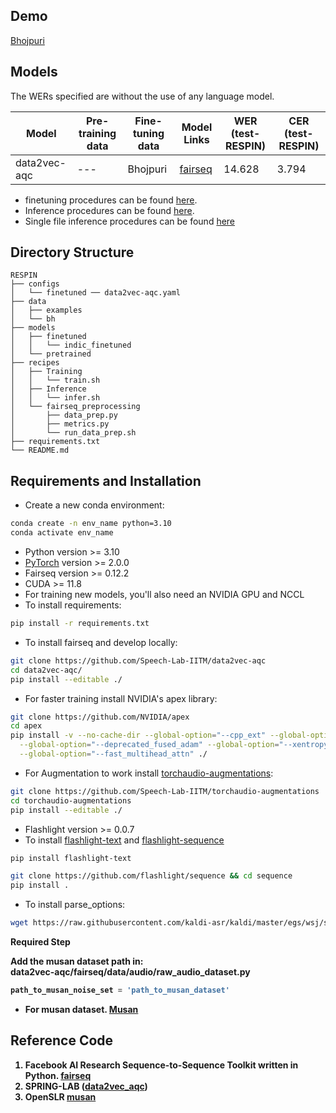 ## Demo
[Bhojpuri](https://bhashini.gov.in/ulca/search-model/67eb8f9a7d193a1beb4b86c5)


## Models

The WERs specified are without the use of any language model.

Model | Pre-training data | Fine-tuning data | Model Links | WER (test-RESPIN) | CER (test-RESPIN)
|---|---|---|---|---|---
data2vec-aqc | --- | Bhojpuri | [fairseq](https://huggingface.co/SpireLab/RESPIN/resolve/main/finetuned/data2vec-aqc/bh_checkpoint_best.pt) | 14.628 | 3.794


* finetuning procedures can be found [here](https://github.com/labspire/RESPIN/tree/main/recipes/Training).
* Inference procedures can be found [here](https://github.com/labspire/RESPIN/tree/main/recipes/Inference).
* Single file inference procedures can be found [here](https://github.com/labspire/RESPIN/tree/main/recipes/Single_File_Infer)

## Directory Structure
```
RESPIN
├── configs
│   └── finetuned ── data2vec-aqc.yaml
├── data
│   ├── examples
│   └── bh
├── models
│   ├── finetuned
│   │   └── indic_finetuned
│   └── pretrained
├── recipes
│   ├── Training
│   │   └── train.sh
│   ├── Inference
│   │   └── infer.sh
│   └── fairseq_preprocessing
│       ├── data_prep.py
│       ├── metrics.py
│       └── run_data_prep.sh
├── requirements.txt
└── README.md
```

## Requirements and Installation
* Create a new conda environment:
```bash
conda create -n env_name python=3.10
conda activate env_name
```
* Python version >= 3.10
* [PyTorch](https://pytorch.org/) version >= 2.0.0
* Fairseq version >= 0.12.2
* CUDA >= 11.8
* For training new models, you'll also need an NVIDIA GPU and NCCL
* To install requirements:

```bash
pip install -r requirements.txt
```
* To install fairseq and develop locally:

``` bash
git clone https://github.com/Speech-Lab-IITM/data2vec-aqc
cd data2vec-aqc/
pip install --editable ./
```
* For faster training install NVIDIA's apex library:
```bash
git clone https://github.com/NVIDIA/apex
cd apex
pip install -v --no-cache-dir --global-option="--cpp_ext" --global-option="--cuda_ext" \
  --global-option="--deprecated_fused_adam" --global-option="--xentropy" \
  --global-option="--fast_multihead_attn" ./
```
* For Augmentation to work install [torchaudio-augmentations](https://github.com/Speech-Lab-IITM/torchaudio-augmentations):
```bash
git clone https://github.com/Speech-Lab-IITM/torchaudio-augmentations
cd torchaudio-augmentations
pip install --editable ./ 
```

* Flashlight version >= 0.0.7
* To install [flashlight-text](https://github.com/flashlight/text) and [flashlight-sequence](https://github.com/flashlight/sequence)
```bash
pip install flashlight-text

git clone https://github.com/flashlight/sequence && cd sequence
pip install .
```
* To install parse_options:
```bash
wget https://raw.githubusercontent.com/kaldi-asr/kaldi/master/egs/wsj/s5/utils/parse_options.sh && sudo mv parse_options.sh /usr/local/bin/

```
<b>Required Step

Add the musan dataset path in: <br>
data2vec-aqc/fairseq/data/audio/raw_audio_dataset.py <br>
```python
path_to_musan_noise_set = 'path_to_musan_dataset'
```

* For musan dataset.
[Musan](https://www.openslr.org/resources/17/musan.tar.gz)


## Reference Code
1. Facebook AI Research Sequence-to-Sequence Toolkit written in Python. [fairseq](https://github.com/facebookresearch/fairseq)
2. SPRING-LAB ([data2vec_aqc](https://asr.iitm.ac.in/models))
3. OpenSLR [musan](https://www.openslr.org/17/)



